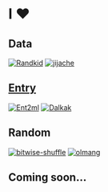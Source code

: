# I :heart:
## Data
[![Randkid](https://github-readme-stats.vercel.app/api/pin/?username=randkid&repo=Randkid)](https://github.com/randkid/Randkid)
[![jijache](https://github-readme-stats.vercel.app/api/pin/?username=gnlow&repo=jijache)](https://github.com/gnlow/jijache)
## [Entry](https://playentry.org)
[![Ent2ml](https://github-readme-stats.vercel.app/api/pin/?username=gnlow&repo=Ent2ml)](https://github.com/gnlow/Ent2ml)
[![Dalkak](https://github-readme-stats.vercel.app/api/pin/?username=gnlow&repo=Dalkak)](https://github.com/gnlow/Dalkak)
## Random
[![bitwise-shuffle](https://github-readme-stats.vercel.app/api/pin/?username=gnlow&repo=bitwise-shuffle)](https://github.com/gnlow/bitwise-shuffle)
[![olmang](https://github-readme-stats.vercel.app/api/pin/?username=gnlow&repo=olmang)](https://github.com/gnlow/olmang)
## Coming soon...
